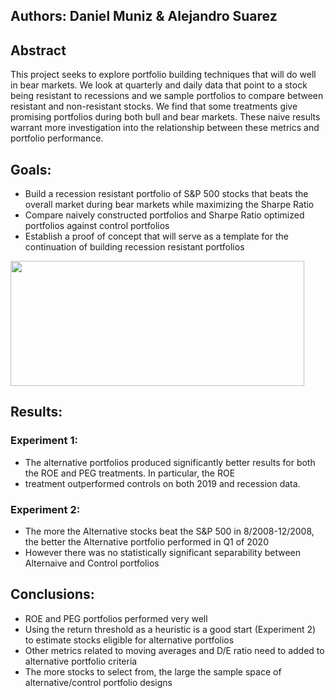 ﻿## Authors: Daniel Muniz & Alejandro Suarez
 
 
## Abstract

This project seeks to explore portfolio building techniques that will do well in bear markets. We look at quarterly and daily data that point to a stock being resistant to recessions and we sample portfolios to compare between resistant and non-resistant stocks. We find that some treatments give promising portfolios during both bull and bear markets. These naive results warrant more investigation into the relationship between these metrics and portfolio performance.



## Goals:
- Build a recession resistant portfolio of S&P 500 stocks that beats the overall market during bear markets while maximizing the Sharpe Ratio
- Compare naively constructed portfolios and Sharpe Ratio optimized portfolios against control portfolios
- Establish a proof of concept that will serve as a template for the continuation of building recession resistant portfolios 

<img src="https://github.com/capstonefiu2020/CAP2020_FINAL/master/images/Sharpe_Ratio_Formula.png" width="470" height="200" />





## Results:
### Experiment 1:
* The alternative portfolios produced significantly better results for both the ROE and PEG treatments. In particular, the ROE 
* treatment outperformed controls on both 2019 and recession data. 

### Experiment 2:
* The more the Alternative stocks beat the S&P 500 in 8/2008-12/2008, the better the Alternative portfolio performed in Q1 of 2020
* However there was no statistically significant separability between Alternaive and Control portfolios

## Conclusions:
* ROE and PEG portfolios performed very well
* Using the return threshold as a heuristic is a good start (Experiment 2) to estimate stocks eligible for alternative portfolios 
* Other metrics related to moving averages and D/E ratio need to added to alternative portfolio criteria
* The more stocks to select from, the large the sample space of alternative/control portfolio designs


